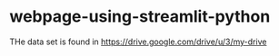 # webpage-using-streamlit-python
 THe data set is found in https://drive.google.com/drive/u/3/my-drive
